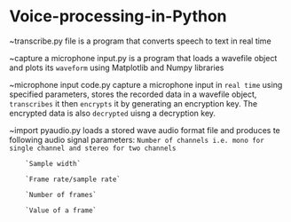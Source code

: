 # Voice-processing-in-Python

~transcribe.py file is a program that converts speech to text in real time

~capture a microphone input.py is a program that loads a wavefile object and plots its `waveform` using Matplotlib and Numpy libraries

~microphone input code.py capture a microphone input in `real time` using specified parameters, stores the recorded data in a wavefile object, `transcribes` it then `encrypts` it by generating an encryption key. The encrypted data is also `decrypted` uisng a decryption key.

~import pyaudio.py loads a stored wave audio format file and produces te following audio signal parameters: 
        `Number of channels i.e. mono for single channel and stereo for two channels`
        
        `Sample width`
        
        `Frame rate/sample rate`
        
        `Number of frames`
        
        `Value of a frame`
